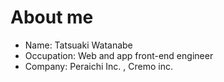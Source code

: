 # About me

- Name: Tatsuaki Watanabe
- Occupation: Web and app front-end engineer
- Company: Peraichi Inc. , Cremo inc.
